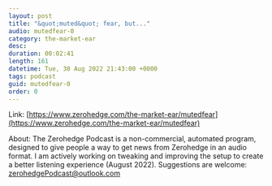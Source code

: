 ```yaml
---
layout: post
title: "&quot;muted&quot; fear, but..."
audio: mutedfear-0
category: the-market-ear
desc: 
duration: 00:02:41
length: 161
datetime: Tue, 30 Aug 2022 21:43:00 +0000
tags: podcast
guid: mutedfear-0
order: 0
---
```



Link: [https://www.zerohedge.com/the-market-ear/mutedfear](https://www.zerohedge.com/the-market-ear/mutedfear)

About: The Zerohedge Podcast is a non-commercial, automated program, designed to give people a way to get news from Zerohedge in an audio format.  I am actively working on tweaking and improving the setup to create a better listening experience (August 2022).  Suggestions are welcome: [zerohedgePodcast@outlook.com](mailto:zerohedgePodcast@outlook.com)